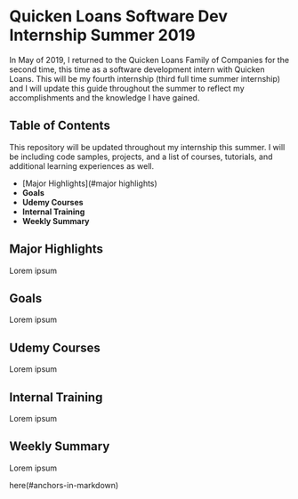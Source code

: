 # Quicken Loans Software Dev Internship Summer 2019

In May of 2019, I returned to the Quicken Loans Family of Companies for the second time, this time as a software development intern with Quicken Loans. This will be my fourth internship (third full time summer internship) and I will update this guide throughout the summer to reflect my accomplishments and the knowledge I have gained.


## Table of Contents
This repository will be updated throughout my internship this summer. I will be including code samples, projects, and a list of courses, tutorials, and additional learning experiences as well.


* [Major Highlights](#major highlights)
* **Goals**
* **Udemy Courses**
* **Internal Training**
* **Weekly Summary**


## Major Highlights
Lorem ipsum


## Goals
Lorem ipsum


## Udemy Courses
Lorem ipsum


## Internal Training
Lorem ipsum

## Weekly Summary
Lorem ipsum

here(#anchors-in-markdown)




